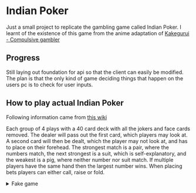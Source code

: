 # Indian Poker

Just a small project to replicate the gambling game called Indian Poker. I learnt of the existence of this game from the anime adaptation of [Kakegurui - Compulsive gambler](https://en.wikipedia.org/wiki/Kakegurui_%E2%80%93_Compulsive_Gambler)

## Progress

Still laying out foundation for api so that the client can easily be modified. The plan is that the only kind of game deciding things that happen on the users pc is to check for user inputs.

## How to play actual Indian Poker

Following information came from [this wiki](https://kakegurui.fandom.com/wiki/Indian_Poker)

Each group of 4 plays with a 40 card deck with all the jokers and face cards removed. The dealer will pass out the first card, which players may look at. A second card will then be dealt, which the player may not look at, and has to place on their forehead. The strongest match is a pair, where the numbers match, the next strongest is a suit, which is self-explanatory, and the weakest is a pig, where neither number nor suit match. If multiple players have the same hand then the largest number wins. When placing bets players can either call, raise or fold.

<details>
        <summary>Fake game</summary>
        This game will be played with two players for the sake of being short, but in ordinary scenarios will be played with 4 players

        D = Dealer
        P1 = Player 1
        P2 = Player 2

        D issues two cards to P1 and P2
        Both players raise a card to their forehead
        P1 places a 5-D on their forehead
        P2 places a 4-S on their forehead
        Both players put down their card without seeing it
        P1 starts with a bet of $100
        P2 raises to $150
        P1 calls
        Both players reveal their cards
        P1 had a 5-D and a 2-H
        P2 had a 4-S and a 8-S
        P1 had a pig, so they loose
        P2 had a suit, so they win
</details> 